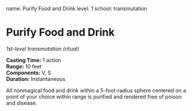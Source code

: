 name: Purify Food and Drink
level: 1
school: transmutation

# Purify Food and Drink 
_1st-level transmutation (ritual)_ 

**Casting Time:** 1 action    
**Range:** 10 feet    
**Components:** V, S    
**Duration:** Instantaneous 

All nonmagical food and drink within a 5-foot-radius sphere centered on a point of your choice within range is purified and rendered free of poison and disease.